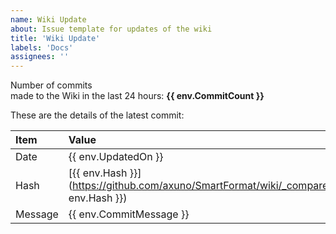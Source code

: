 ```yaml
---
name: Wiki Update
about: Issue template for updates of the wiki
title: 'Wiki Update'
labels: 'Docs'
assignees: ''
---
```


Number of commits  
made to the Wiki in the last 24 hours: **{{ env.CommitCount }}**

These are the details of the latest commit: 

| Item  | Value  |
|:---|:---|
| Date | {{ env.UpdatedOn }} |
| Hash | [{{ env.Hash }}](https://github.com/axuno/SmartFormat/wiki/_compare/{{ env.Hash }}) |
| Message | {{ env.CommitMessage }} |
